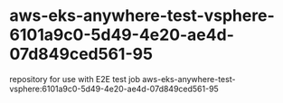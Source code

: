 # aws-eks-anywhere-test-vsphere-6101a9c0-5d49-4e20-ae4d-07d849ced561-95
repository for use with E2E test job aws-eks-anywhere-test-vsphere:6101a9c0-5d49-4e20-ae4d-07d849ced561-95

